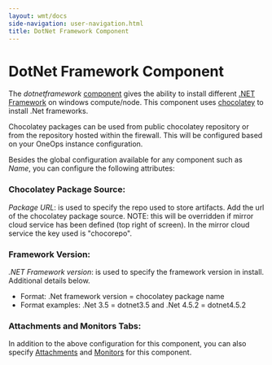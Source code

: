 ```yaml
---
layout: wmt/docs
side-navigation: user-navigation.html
title: DotNet Framework Component
---
```


# DotNet Framework Component

The _dotnetframework_ [component](./components.html) gives the ability to install different
[.NET Framework](https://msdn.microsoft.com/en-us/library/w0x726c2(v=vs.110).aspx) on windows
compute/node. This component uses [chocolatey](./chocolatey-package-component.html) to install .Net frameworks.

Chocolatey packages can be used from public chocolatey repository or from the repository hosted within the firewall. This
will be configured based on your OneOps instance configuration.<br>

Besides the global configuration available for any component such as _Name_, you can configure the
following attributes:<br>

### Chocolatey Package Source:
_Package URL_: is used to specify the repo used to store artifacts. Add the url of the chocolatey package source. NOTE: this
will be overridden if mirror cloud service has been defined (top right of screen). In the mirror cloud service the key
used is "chocorepo".<br>

### Framework Version:
_.NET Framework version_: is used to specify the framework version in install. Additional details below.
* Format: .Net framework version = chocolatey package name
* Format examples: .Net 3.5 = dotnet3.5 and .Net 4.5.2 = dotnet4.5.2

### Attachments and Monitors Tabs:
In addition to the above configuration for this component, you can also specify [Attachments](./attachments.html) and
[Monitors](../operation/monitors.html) for this component.
